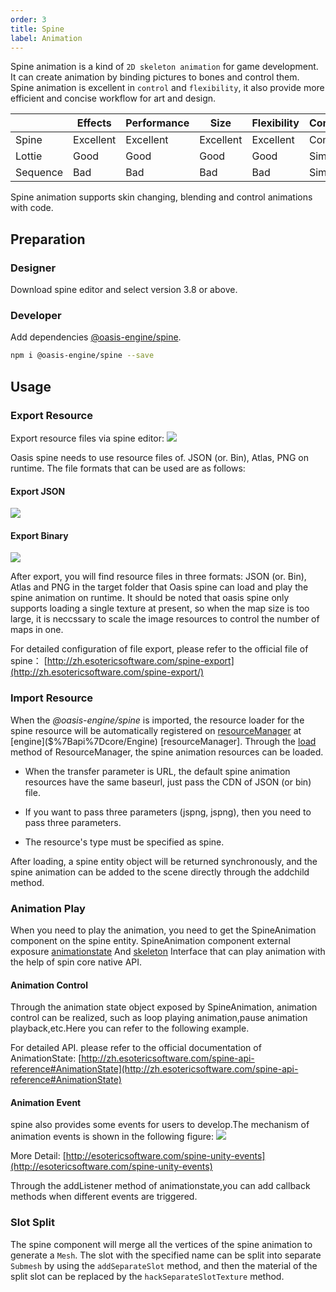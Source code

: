 ```yaml
---
order: 3
title: Spine
label: Animation
---
```


Spine animation is a kind of `2D skeleton animation` for game development. It can create animation by binding pictures to bones and control them.<br>
Spine animation is excellent in `control` and `flexibility`, it also provide more efficient and concise workflow for art and design.

|  | Effects | Performance | Size | Flexibility | Complexity | Free |
| --- | --- | --- | --- | --- | --- | --- |
| Spine | Excellent | Excellent | Excellent | Excellent | Compliex | NO |
| Lottie | Good | Good | Good | Good | Simple | YES |
| Sequence | Bad | Bad | Bad | Bad | Simple | YES |

Spine animation supports skin changing, blending and control animations with code.

## Preparation

### Designer
Download spine editor and select version 3.8 or above.

### Developer
Add dependencies [@oasis-engine/spine](https://github.com/oasis-engine/engine-spine).

```bash
npm i @oasis-engine/spine --save
```

## Usage

### Export Resource
Export resource files via spine editor: 
![](https://gw.alipayobjects.com/mdn/mybank_yul/afts/img/A*jh0UTYlkKrIAAAAAAAAAAAAAARQnAQ#crop=0&crop=0&crop=1&crop=1&id=xGebk&originHeight=1232&originWidth=1754&originalType=binary&ratio=1&rotation=0&showTitle=false&status=done&style=none&title=)

Oasis spine needs to use resource files of. JSON (or. Bin), Atlas, PNG on runtime. The file formats that can be used are as follows:

#### Export JSON

![](https://gw.alipayobjects.com/mdn/mybank_yul/afts/img/A*VWQEQoiALSwAAAAAAAAAAAAAARQnAQ#crop=0&crop=0&crop=1&crop=1&id=sIw42&originHeight=1342&originWidth=1726&originalType=binary&ratio=1&rotation=0&showTitle=false&status=done&style=none&title=)

#### Export Binary

![](https://gw.alipayobjects.com/mdn/mybank_yul/afts/img/A*gs1HRId9wPcAAAAAAAAAAAAAARQnAQ#crop=0&crop=0&crop=1&crop=1&id=q3yyW&originHeight=1180&originWidth=1710&originalType=binary&ratio=1&rotation=0&showTitle=false&status=done&style=none&title=)

After export, you will find resource files in three formats: JSON (or. Bin), Atlas and PNG in the target folder that Oasis spine can load and play the spine animation on runtime. It should be noted that oasis spine only supports loading a single texture at present, so when the map size is too large, it is neccssary to scale the image resources to control the number of maps in one.

For detailed configuration of file export, please refer to the official file of spine：
[http://zh.esotericsoftware.com/spine-export](http://zh.esotericsoftware.com/spine-export/)

### Import Resource

When the _@oasis-engine/spine_ is imported, the resource loader for the spine resource will be automatically registered on [resourceManager]($%7Bapi%7Dcore/Engine#resourceManager) at [engine]($%7Bapi%7Dcore/Engine) [resourceManager].
Through the [load]($%7Bapi%7Dcore/ResourceManager/#load) method of ResourceManager, the spine animation resources can be loaded.

- When the transfer parameter is URL, the default spine animation resources have the same baseurl, just pass the CDN of JSON (or bin) file.

- If you want to pass three parameters (jspng, jspng), then you need to pass three parameters. 

- The resource's type must be specified as spine.


After loading, a spine entity object will be returned synchronously, and the spine animation can be added to the scene directly through the addchild method.

<playground src="spine-animation.ts"></playground>

### Animation Play

When you need to play the animation, you need to get the SpineAnimation component on the spine entity. SpineAnimation component external exposure [animationstate](http://zh.esotericsoftware.com/spine-api-reference#AnimationState) And [skeleton](http://zh.esotericsoftware.com/spine-api-reference#Skeleton) Interface that can play animation with the help of spin core native API.

#### Animation Control

Through the animation state object exposed by SpineAnimation, animation control can be realized, such as loop playing animation,pause animation playback,etc.Here you can refer to the following example.

For detailed API. please refer to the official documentation of AnimationState: [http://zh.esotericsoftware.com/spine-api-reference#AnimationState](http://zh.esotericsoftware.com/spine-api-reference#AnimationState)

#### Animation Event

spine also provides some events for users to develop.The mechanism of animation events is shown in the following figure:
![](https://gw.alipayobjects.com/mdn/mybank_yul/afts/img/A*fC1NT5tTET8AAAAAAAAAAAAAARQnAQ#crop=0&crop=0&crop=1&crop=1&id=JUZeZ&originHeight=280&originWidth=640&originalType=binary&ratio=1&rotation=0&showTitle=false&status=done&style=none&title=)

More Detail:
[http://esotericsoftware.com/spine-unity-events](http://esotericsoftware.com/spine-unity-events)

Through the addListener method of animationstate,you can add callback methods when different events are triggered.

### Slot Split

The spine component will merge all the vertices of the spine animation to generate a `Mesh`. The slot with the specified name can be split into separate `Submesh` by using the `addSeparateSlot` method, and then the material of the split slot can be replaced by the `hackSeparateSlotTexture` method.

<playground src="spine-hack-slot-texture.ts"></playground> 
